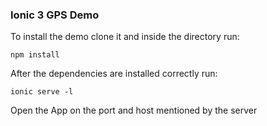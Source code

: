 ### Ionic 3 GPS Demo
To install the demo clone it and inside the directory run:

```npm install```

After the dependencies are installed correctly run:

```ionic serve -l```

Open the App on the port and host mentioned by the server
